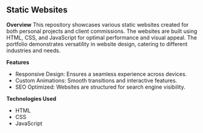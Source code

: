 ## **Static Websites**

**Overview**
This repository showcases various static websites created for both personal projects and client commissions. The websites are built using HTML, CSS, and JavaScript for optimal performance and visual appeal. The portfolio demonstrates versatility in website design, catering to different industries and needs.

**Features**
- Responsive Design: Ensures a seamless experience across devices.
- Custom Animations: Smooth transitions and interactive features.
- SEO Optimized: Websites are structured for search engine visibility.

**Technologies Used**
- HTML
- CSS
- JavaScript

